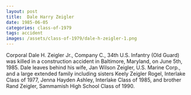 ```yaml
---
layout: post
title:  Dale Harry Zeigler
date: 1985-06-05
categories: class-of-1979
tags: accident
images: /assets/class-of-1979/dale-h-zeigler-1.png
---
```

Corporal Dale H. Zeigler Jr., Company C., 34th U.S. Infantry (Old Guard) was killed in a construction accident in Baltimore, Maryland, on June 5th, 1985. Dale leaves behind his wife, Jan Wilson Zeigler, U.S. Marine Corp., and a large extended family including sisters Keely Zeigler Rogel, Interlake Class of 1977, Jenna Hayden Ashley, Interlake Class of 1985, and brother Rand Zeigler, Sammamish High School Class of 1990.
